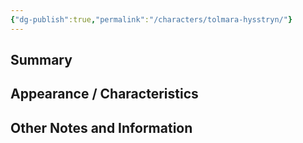 ```yaml
---
{"dg-publish":true,"permalink":"/characters/tolmara-hysstryn/"}
---
```


## Summary


## Appearance / Characteristics


## Other Notes and Information